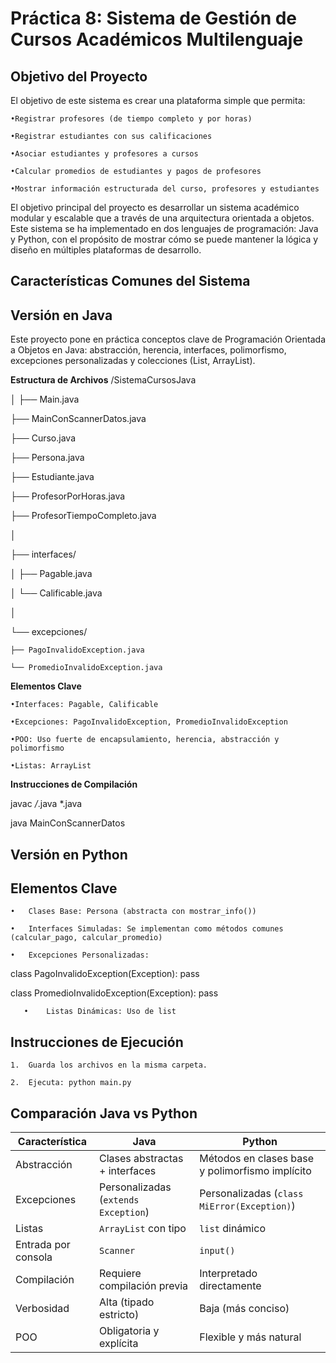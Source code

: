# Práctica 8: Sistema de Gestión de Cursos Académicos Multilenguaje
## Objetivo del Proyecto
El objetivo de este sistema es crear una plataforma simple que permita:

	•Registrar profesores (de tiempo completo y por horas)
 
	•Registrar estudiantes con sus calificaciones
 
	•Asociar estudiantes y profesores a cursos
 
	•Calcular promedios de estudiantes y pagos de profesores
 
	•Mostrar información estructurada del curso, profesores y estudiantes

El objetivo principal del proyecto es desarrollar un sistema académico modular y escalable que a través de una arquitectura orientada a objetos. Este sistema se ha implementado en dos lenguajes de programación: Java y Python, con el propósito de mostrar cómo se puede mantener la lógica y diseño en múltiples plataformas de desarrollo.

## Características Comunes del Sistema

## Versión en Java
Este proyecto pone en práctica conceptos clave de Programación Orientada a Objetos en Java: abstracción, herencia, interfaces, polimorfismo, excepciones personalizadas y colecciones (List, ArrayList).

**Estructura de Archivos**
/SistemaCursosJava

│
├── Main.java

├── MainConScannerDatos.java

├── Curso.java

├── Persona.java

├── Estudiante.java

├── ProfesorPorHoras.java

├── ProfesorTiempoCompleto.java

│

├── interfaces/

│   ├── Pagable.java

│   └── Calificable.java

│

└── excepciones/

    ├── PagoInvalidoException.java
    
    └── PromedioInvalidoException.java
   
**Elementos Clave** 

	•Interfaces: Pagable, Calificable
 
	•Excepciones: PagoInvalidoException, PromedioInvalidoException
 
	•POO: Uso fuerte de encapsulamiento, herencia, abstracción y polimorfismo
 
	•Listas: ArrayList

**Instrucciones de Compilación**

javac */*.java *.java

java MainConScannerDatos

## Versión en Python
## Elementos Clave

	•	Clases Base: Persona (abstracta con mostrar_info())
 
	•	Interfaces Simuladas: Se implementan como métodos comunes (calcular_pago, calcular_promedio)
 
	•	Excepciones Personalizadas: 
 class PagoInvalidoException(Exception): pass
 
 class PromedioInvalidoException(Exception): pass	
 
       •	Listas Dinámicas: Uso de list
 ## Instrucciones de Ejecución
 
 	1.	Guarda los archivos en la misma carpeta.
  
	2.	Ejecuta: python main.py
 ## Comparación Java vs Python
 | Característica         | Java                                      | Python                                       |
|------------------------|-------------------------------------------|----------------------------------------------|
| Abstracción            | Clases abstractas + interfaces            | Métodos en clases base y polimorfismo implícito |
| Excepciones            | Personalizadas (`extends Exception`)      | Personalizadas (`class MiError(Exception)`)  |
| Listas                 | `ArrayList` con tipo                      | `list` dinámico                              |
| Entrada por consola    | `Scanner`                                 | `input()`                                    |
| Compilación            | Requiere compilación previa               | Interpretado directamente                    |
| Verbosidad             | Alta (tipado estricto)                    | Baja (más conciso)                           |
| POO                    | Obligatoria y explícita                   | Flexible y más natural                       |

